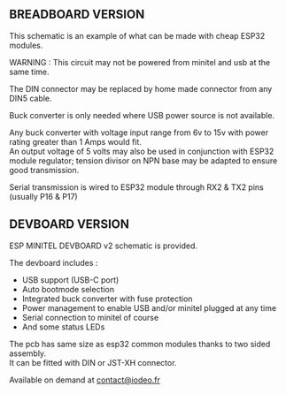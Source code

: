 ## BREADBOARD VERSION
This schematic is an example of what can be made with cheap ESP32 modules.

WARNING : This circuit may not be powered from minitel and usb at the same time.

The DIN connector may be replaced by home made connector from any DIN5 cable.


Buck converter is only needed where USB power source is not available.

Any buck converter with voltage input range from 6v to 15v with power rating greater than 1 Amps would fit.
<br>An output voltage of 5 volts may also be used in conjunction with ESP32 module regulator; tension divisor on NPN base may be adapted to ensure good transmission.

Serial transmission is wired to ESP32 module through RX2 & TX2 pins (usually P16 & P17)

## DEVBOARD VERSION
ESP MINITEL DEVBOARD v2 schematic is provided.

The devboard includes :
* USB support (USB-C port)
* Auto bootmode selection
* Integrated buck converter with fuse protection
* Power management to enable USB and/or minitel plugged at any time
* Serial connection to minitel of course
* And some status LEDs

The pcb has same size as esp32 common modules thanks to two sided assembly. 
<br>It can be fitted with DIN or JST-XH connector.

Available on demand at [contact@iodeo.fr](mailto:contact@iodeo.fr)
